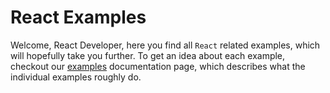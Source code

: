 # React Examples

Welcome, React Developer, here you find all `React` related examples, which will hopefully take you further.
To get an idea about each example, checkout our
[examples](https://agile-ts.org/docs/examples/react) documentation page,
which describes what the individual examples roughly do.